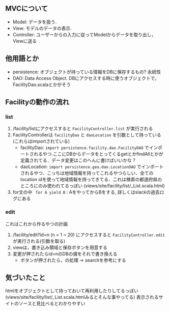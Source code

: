 ## MVCについて
- Model: データを扱う.
- View: モデルのデータの表示.
- Controller: ユーザーからの入力に従ってModelからデータを取り出し，Viewに送る

## 他用語とか
- persistence: オブジェクトが持っている情報をDBに保存するもの? 永続性
- DAO: Data Access Object. DBにアクセスする時に使うオブジェクトで，FacilityDao.scalaとかがそう

## Facilityの動作の流れ
### list
1. /facility/listにアクセスすると `FacilityController.list` が実行される
2. FacilityControllerは `facilityDao` と `daoLocation` を引数として持っている(これらはimportされている)
	- facilityDao: `import persistence.facility.dao.FacilityDAO` でインポートされるやつ.ここにDBからデータをとってくるgetとかfindAllとかが定義されてる．データ変更はこのへんに書けばいいかな？
	- daoLocation: `import persistence.geo.dao.LocationDAO` でインポートされるやつ．こっちは地域情報を持ってこれるやつらしい．全てのlocation idを使って地域情報を持ってきてる．これは検索の都道府県のところにのみ使われてるっぽい (views/site/facility/list/_List.scala.html)
3. for文の中
` for A yield B` : AをやってからBをする, 詳しくはslackの過去ログにある

### edit
これはこれから作るやつの計画
1. /facility/edit?id=n (n = 1 ~ 20) にアクセスすると `FacilityController.edit` が実行される(引数を取る)
2. viewは，書き込み領域と保存ボタンを用意する
3. 変更が押されたらid=nのDBの値をそれで書き換える
	- ボタンが押されたら，の処理 -> searchを参考にする


## 気づいたこと
htmlをオブジェクトとして持っておいて再利用したりしてるっぽい(views/site/facility/list/_List.scala.htmlみるとそんな事やってる)
表示されるサイトのソースと見比べるとわかりやすい
